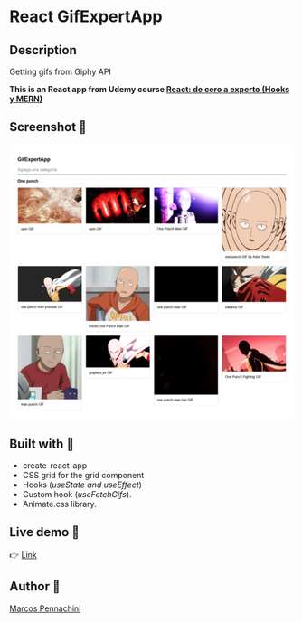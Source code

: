 # React GifExpertApp

## Description

Getting gifs from Giphy API

**This is an React app from Udemy course [React: de cero a experto (Hooks y MERN)](https://www.udemy.com/course/react-cero-experto)**

## Screenshot 📸

![screenshot](./screenshot.png)

## Built with 🔧

- create-react-app
- CSS grid for the grid component
- Hooks (_useState and useEffect_)
- Custom hook (_useFetchGifs_).
- Animate.css library.

## Live demo 🔗

👉 [Link](https://gif-expert-app-iota.vercel.app/)

## Author 🧔

[Marcos Pennachini](https://linkedin.com/in/marcos-pennachini)
